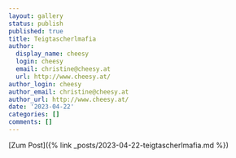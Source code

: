 ```yaml
---
layout: gallery
status: publish
published: true
title: Teigtascherlmafia
author:
  display_name: cheesy
  login: cheesy
  email: christine@cheesy.at
  url: http://www.cheesy.at/
author_login: cheesy
author_email: christine@cheesy.at
author_url: http://www.cheesy.at/
date: '2023-04-22'
categories: []
comments: []
--- 
```


[Zum Post]({% link _posts/2023-04-22-teigtascherlmafia.md %})
